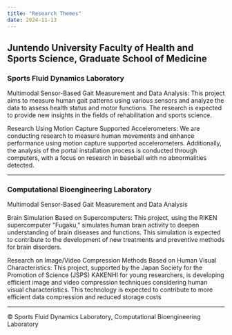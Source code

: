 ```yaml
---
title: "Research Themes"
date: 2024-11-13
---
```


## Juntendo University Faculty of Health and Sports Science, Graduate School of Medicine

### Sports Fluid Dynamics Laboratory
Multimodal Sensor-Based Gait Measurement and Data Analysis: This project aims to measure human gait patterns using various sensors and analyze the data to assess health status and motor functions. The research is expected to provide new insights in the fields of rehabilitation and sports science.

Research Using Motion Capture Supported Accelerometers: We are conducting research to measure human movements and enhance performance using motion capture supported accelerometers. Additionally, the analysis of the portal installation process is conducted through computers, with a focus on research in baseball with no abnormalities detected.

---

### Computational Bioengineering Laboratory
Multimodal Sensor-Based Gait Measurement and Data Analysis

Brain Simulation Based on Supercomputers: This project, using the RIKEN supercomputer "Fugaku," simulates human brain activity to deepen understanding of brain diseases and functions. This simulation is expected to contribute to the development of new treatments and preventive methods for brain disorders.

Research on Image/Video Compression Methods Based on Human Visual Characteristics: This project, supported by the Japan Society for the Promotion of Science (JSPS) KAKENHI for young researchers, is developing efficient image and video compression techniques considering human visual characteristics. This technology is expected to contribute to more efficient data compression and reduced storage costs

---

&copy; Sports Fluid Dynamics Laboratory, Computational Bioengineering Laboratory
